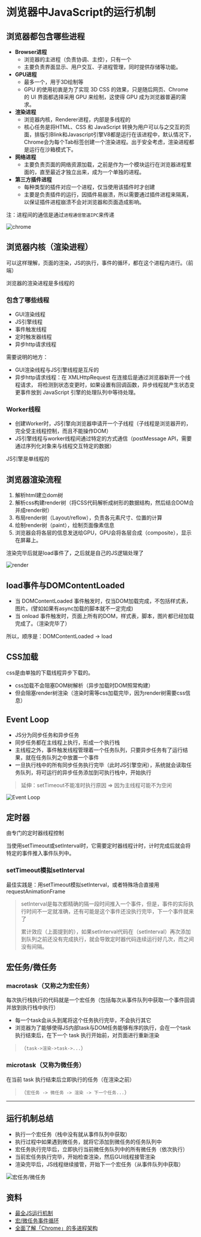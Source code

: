 # 浏览器中JavaScript的运行机制

## 浏览器都包含哪些进程

- **Browser进程**
  - 浏览器的主进程（负责协调、主控），只有一个
  - 主要负责界面显示、用户交互、子进程管理，同时提供存储等功能。
- **GPU进程**
  - 最多一个，用于3D绘制等
  - GPU 的使用初衷是为了实现 3D CSS 的效果，只是随后网页、Chrome 的 UI 界面都选择采用 GPU 来绘制，这使得 GPU 成为浏览器普遍的需求。
- **渲染进程**
  - 浏览器内核，Renderer进程，内部是多线程的
  - 核心任务是将HTML、CSS 和 JavaScript 转换为用户可以与之交互的页面，排版引Blink和Javascript引擎V8都是运行在该进程中，默认情况下，Chrome会为每个Tab标签创建一个渲染进程。出于安全考虑，渲染进程都是运行在沙箱模式下。
- **网络进程**
  - 主要负责页面的网络资源加载，之前是作为一个模块运行在浏览器进程里面的，直至最近才独立出来，成为一个单独的进程。
- **第三方插件进程**
  - 每种类型的插件对应一个进程，仅当使用该插件时才创建
  - 主要是负责插件的运行，因插件易崩溃，所以需要通过插件进程来隔离，以保证插件进程崩溃不会对浏览器和页面造成影响。

注：进程间的通信是通过`进程通信管道IPC`来传递

![chrome](/static/images/browser-chrome.jpg)

## 浏览器内核（渲染进程）

可以这样理解，页面的渲染，JS的执行，事件的循环，都在这个进程内进行。（前端）

浏览器的渲染进程是多线程的

### 包含了哪些线程

- GUI渲染线程
- JS引擎线程
- 事件触发线程
- 定时触发器线程
- 异步http请求线程

需要说明的地方：

- GUI渲染线程与JS引擎线程是互斥的
- 异步http请求线程：在 XMLHttpRequest 在连接后是通过浏览器新开一个线程请求， 将检测到状态变更时，如果设置有回调函数，异步线程就产生状态变更事件放到 JavaScript 引擎的处理队列中等待处理。

### Worker线程

- 创建Worker时，JS引擎向浏览器申请开一个子线程（子线程是浏览器开的，完全受主线程控制，而且不能操作DOM）
- JS引擎线程与worker线程间通过特定的方式通信（postMessage API，需要通过序列化对象来与线程交互特定的数据）

JS引擎是单线程的

## 浏览器渲染流程

1. 解析html建立dom树
2. 解析css构建render树（将CSS代码解析成树形的数据结构，然后结合DOM合并成render树）
3. 布局render树（Layout/reflow），负责各元素尺寸、位置的计算
4. 绘制render树（paint），绘制页面像素信息
5. 浏览器会将各层的信息发送给GPU，GPU会将各层合成（composite），显示在屏幕上。

渲染完毕后就是load事件了，之后就是自己的JS逻辑处理了

![render](/static/images/js-render.png)

## load事件与DOMContentLoaded

- 当 DOMContentLoaded 事件触发时，仅当DOM加载完成，不包括样式表，图片。(譬如如果有async加载的脚本就不一定完成)
- 当 onload 事件触发时，页面上所有的DOM，样式表，脚本，图片都已经加载完成了。（渲染完毕了）

所以，顺序是：DOMContentLoaded -> load

## CSS加载

css是由单独的下载线程异步下载的。

- css加载不会阻塞DOM树解析（异步加载时DOM照常构建）
- 但会阻塞render树渲染（渲染时需等css加载完毕，因为render树需要css信息）

## Event Loop

- JS分为同步任务和异步任务
- 同步任务都在主线程上执行，形成一个执行栈
- 主线程之外，事件触发线程管理着一个任务队列，只要异步任务有了运行结果，就在任务队列之中放置一个事件
- 一旦执行栈中的所有同步任务执行完毕（此时JS引擎空闲），系统就会读取任务队列，将可运行的异步任务添加到可执行栈中，开始执行

> 延伸：setTimeout不能准时执行原因 => 因为主线程可能不为空闲

![Event Loop](/static/images/js-render-1.png)

## 定时器

由专门的定时器线程控制

当使用setTimeout或setInterval时，它需要定时器线程计时，计时完成后就会将特定的事件推入事件队列中。

### setTimeout模拟setInterval

最佳实践是：用setTimeout模拟setInterval，或者特殊场合直接用requestAnimationFrame

> setInterval是每次都精确的隔一段时间推入一个事件，但是，事件的实际执行时间不一定就准确，还有可能是这个事件还没执行完毕，下一个事件就来了
>
> 累计效应（上面提到的），如果setInterval代码在（setInterval）再次添加到队列之前还没有完成执行，就会导致定时器代码连续运行好几次，而之间没有间隔。

## 宏任务/微任务

### macrotask（又称之为宏任务）

每次执行栈执行的代码就是一个宏任务（包括每次从事件队列中获取一个事件回调并放到执行栈中执行）

- 每一个task会从头到尾将这个任务执行完毕，不会执行其它
- 浏览器为了能够使得JS内部task与DOM任务能够有序的执行，会在一个task执行结束后，在下一个 task 执行开始前，对页面进行重新渲染

> （`task->渲染->task->...`）

### microtask（又称为微任务）

在当前 task 执行结束后立即执行的任务（在渲染之前）

> （`宏任务 -> 微任务 -> 渲染 -> 下一个任务...`）

----

## 运行机制总结

- 执行一个宏任务（栈中没有就从事件队列中获取）
- 执行过程中如果遇到微任务，就将它添加到微任务的任务队列中
- 宏任务执行完毕后，立即执行当前微任务队列中的所有微任务（依次执行）
- 当前宏任务执行完毕，开始检查渲染，然后GUI线程接管渲染
- 渲染完毕后，JS线程继续接管，开始下一个宏任务（从事件队列中获取）

![宏任务/微任务](/static/images/js-render-2.png)

## 资料

- [最全JS运行机制](https://segmentfault.com/a/1190000012925872)
- [宏/微任务事件循环](https://jakearchibald.com/2015/tasks-microtasks-queues-and-schedules/)
- [全面了解「Chrome」的多进程架构](https://zhuanlan.zhihu.com/p/362120843)
